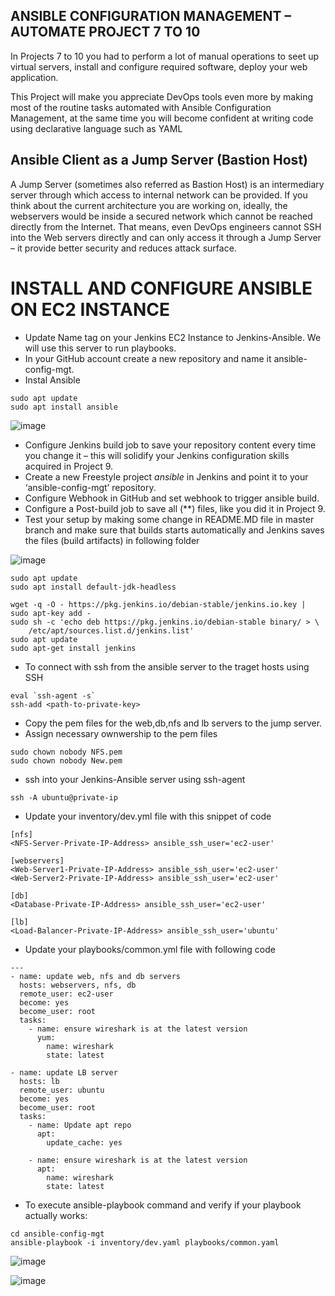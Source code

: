 ## ANSIBLE CONFIGURATION MANAGEMENT – AUTOMATE PROJECT 7 TO 10

In Projects 7 to 10 you had to perform a lot of manual operations to seet up virtual servers, install and configure required software, deploy your web application.

This Project will make you appreciate DevOps tools even more by making most of the routine tasks automated with Ansible Configuration Management, at the same time you will become confident at writing code using declarative language such as YAML

## Ansible Client as a Jump Server (Bastion Host)
A Jump Server (sometimes also referred as Bastion Host) is an intermediary server through which access to internal network can be provided. If you think about the current architecture you are working on, ideally, the webservers would be inside a secured network which cannot be reached directly from the Internet. That means, even DevOps engineers cannot SSH into the Web servers directly and can only access it through a Jump Server – it provide better security and reduces attack surface.

# INSTALL AND CONFIGURE ANSIBLE ON EC2 INSTANCE

* Update Name tag on your Jenkins EC2 Instance to Jenkins-Ansible. We will use this server to run playbooks.
* In your GitHub account create a new repository and name it ansible-config-mgt.
* Instal Ansible

```
sudo apt update
sudo apt install ansible
```
![image](https://user-images.githubusercontent.com/71001536/166904274-e101acab-66db-4c94-8b6c-36b8a719b1e7.png)


* Configure Jenkins build job to save your repository content every time you change it – this will solidify your Jenkins configuration skills acquired in Project 9.
* Create a new Freestyle project *ansible* in Jenkins and point it to your ‘ansible-config-mgt’ repository.
* Configure Webhook in GitHub and set webhook to trigger ansible build.
* Configure a Post-build job to save all (**) files, like you did it in Project 9.
* Test your setup by making some change in README.MD file in master branch and make sure that builds starts automatically and Jenkins saves the files (build artifacts) in following folder

![image](https://user-images.githubusercontent.com/71001536/167273316-20a3ec40-42a6-48d8-811e-160c2d177026.png)


```
sudo apt update
sudo apt install default-jdk-headless

wget -q -O - https://pkg.jenkins.io/debian-stable/jenkins.io.key | sudo apt-key add -
sudo sh -c 'echo deb https://pkg.jenkins.io/debian-stable binary/ > \
    /etc/apt/sources.list.d/jenkins.list'
sudo apt update
sudo apt-get install jenkins
```
* To connect with ssh from the ansible server to the traget hosts using SSH
```
eval `ssh-agent -s`
ssh-add <path-to-private-key>
```

* Copy the pem files for the web,db,nfs and lb servers to the jump server.
* Assign necessary ownwership to the pem files
```
sudo chown nobody NFS.pem
sudo chown nobody New.pem
```
* ssh into your Jenkins-Ansible server using ssh-agent

```
ssh -A ubuntu@private-ip
```
* Update your inventory/dev.yml file with this snippet of code

```
[nfs]
<NFS-Server-Private-IP-Address> ansible_ssh_user='ec2-user'

[webservers]
<Web-Server1-Private-IP-Address> ansible_ssh_user='ec2-user'
<Web-Server2-Private-IP-Address> ansible_ssh_user='ec2-user'

[db]
<Database-Private-IP-Address> ansible_ssh_user='ec2-user' 

[lb]
<Load-Balancer-Private-IP-Address> ansible_ssh_user='ubuntu'
```

* Update your playbooks/common.yml file with following code
```
---
- name: update web, nfs and db servers
  hosts: webservers, nfs, db
  remote_user: ec2-user
  become: yes
  become_user: root
  tasks:
    - name: ensure wireshark is at the latest version
      yum:
        name: wireshark
        state: latest

- name: update LB server
  hosts: lb
  remote_user: ubuntu
  become: yes
  become_user: root
  tasks:
    - name: Update apt repo
      apt: 
        update_cache: yes

    - name: ensure wireshark is at the latest version
      apt:
        name: wireshark
        state: latest
```
* To execute ansible-playbook command and verify if your playbook actually works:
```
cd ansible-config-mgt
ansible-playbook -i inventory/dev.yaml playbooks/common.yaml
```

![image](https://user-images.githubusercontent.com/71001536/167275076-e75c90ca-f98f-4903-8e6a-004e82d1d553.png)

![image](https://user-images.githubusercontent.com/71001536/167275127-c019eea7-8bce-472d-94cb-2dd0d1c59fe4.png)





